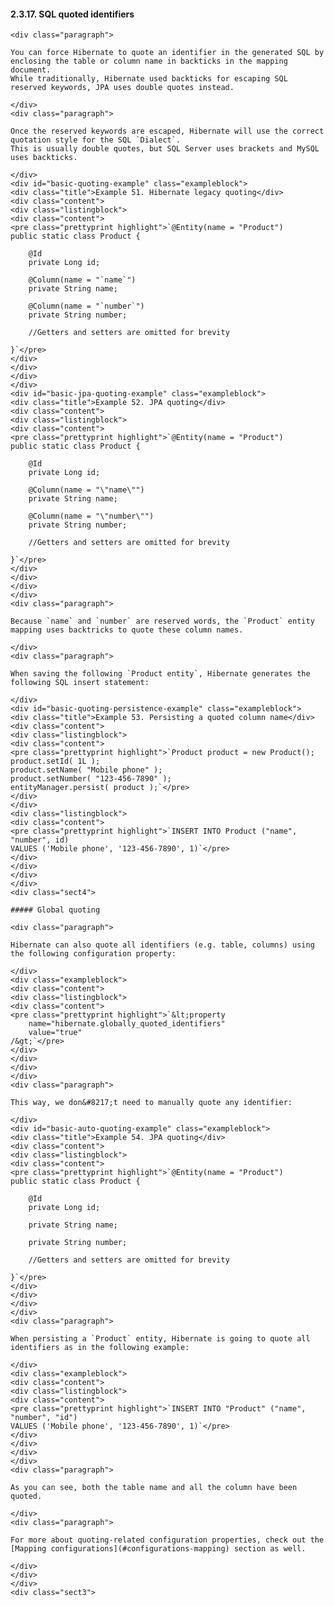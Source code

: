 #### 2.3.17. SQL quoted identifiers

    <div class="paragraph">

    You can force Hibernate to quote an identifier in the generated SQL by enclosing the table or column name in backticks in the mapping document.
    While traditionally, Hibernate used backticks for escaping SQL reserved keywords, JPA uses double quotes instead.

    </div>
    <div class="paragraph">

    Once the reserved keywords are escaped, Hibernate will use the correct quotation style for the SQL `Dialect`.
    This is usually double quotes, but SQL Server uses brackets and MySQL uses backticks.

    </div>
    <div id="basic-quoting-example" class="exampleblock">
    <div class="title">Example 51. Hibernate legacy quoting</div>
    <div class="content">
    <div class="listingblock">
    <div class="content">
    <pre class="prettyprint highlight">`@Entity(name = "Product")
    public static class Product {

        @Id
        private Long id;

        @Column(name = "`name`")
        private String name;

        @Column(name = "`number`")
        private String number;

        //Getters and setters are omitted for brevity

    }`</pre>
    </div>
    </div>
    </div>
    </div>
    <div id="basic-jpa-quoting-example" class="exampleblock">
    <div class="title">Example 52. JPA quoting</div>
    <div class="content">
    <div class="listingblock">
    <div class="content">
    <pre class="prettyprint highlight">`@Entity(name = "Product")
    public static class Product {

        @Id
        private Long id;

        @Column(name = "\"name\"")
        private String name;

        @Column(name = "\"number\"")
        private String number;

        //Getters and setters are omitted for brevity

    }`</pre>
    </div>
    </div>
    </div>
    </div>
    <div class="paragraph">

    Because `name` and `number` are reserved words, the `Product` entity mapping uses backtricks to quote these column names.

    </div>
    <div class="paragraph">

    When saving the following `Product entity`, Hibernate generates the following SQL insert statement:

    </div>
    <div id="basic-quoting-persistence-example" class="exampleblock">
    <div class="title">Example 53. Persisting a quoted column name</div>
    <div class="content">
    <div class="listingblock">
    <div class="content">
    <pre class="prettyprint highlight">`Product product = new Product();
    product.setId( 1L );
    product.setName( "Mobile phone" );
    product.setNumber( "123-456-7890" );
    entityManager.persist( product );`</pre>
    </div>
    </div>
    <div class="listingblock">
    <div class="content">
    <pre class="prettyprint highlight">`INSERT INTO Product ("name", "number", id)
    VALUES ('Mobile phone', '123-456-7890', 1)`</pre>
    </div>
    </div>
    </div>
    </div>
    <div class="sect4">

    ##### Global quoting

    <div class="paragraph">

    Hibernate can also quote all identifiers (e.g. table, columns) using the following configuration property:

    </div>
    <div class="exampleblock">
    <div class="content">
    <div class="listingblock">
    <div class="content">
    <pre class="prettyprint highlight">`&lt;property
        name="hibernate.globally_quoted_identifiers"
        value="true"
    /&gt;`</pre>
    </div>
    </div>
    </div>
    </div>
    <div class="paragraph">

    This way, we don&#8217;t need to manually quote any identifier:

    </div>
    <div id="basic-auto-quoting-example" class="exampleblock">
    <div class="title">Example 54. JPA quoting</div>
    <div class="content">
    <div class="listingblock">
    <div class="content">
    <pre class="prettyprint highlight">`@Entity(name = "Product")
    public static class Product {

        @Id
        private Long id;

        private String name;

        private String number;

        //Getters and setters are omitted for brevity

    }`</pre>
    </div>
    </div>
    </div>
    </div>
    <div class="paragraph">

    When persisting a `Product` entity, Hibernate is going to quote all identifiers as in the following example:

    </div>
    <div class="exampleblock">
    <div class="content">
    <div class="listingblock">
    <div class="content">
    <pre class="prettyprint highlight">`INSERT INTO "Product" ("name", "number", "id")
    VALUES ('Mobile phone', '123-456-7890', 1)`</pre>
    </div>
    </div>
    </div>
    </div>
    <div class="paragraph">

    As you can see, both the table name and all the column have been quoted.

    </div>
    <div class="paragraph">

    For more about quoting-related configuration properties, check out the [Mapping configurations](#configurations-mapping) section as well.

    </div>
    </div>
    </div>
    <div class="sect3">